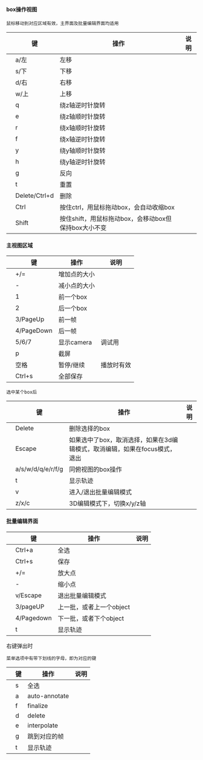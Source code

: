 #### box操作视图

    鼠标移动到对应区域有效，主界面及批量编辑界面均适用

||键|操作|说明|
|----|----|------|------|
||a/左|左移| |
||s/下|下移| |
||d/右|右移| |
||w/上|上移| |
||q|绕z轴逆时针旋转| |
||e|绕z轴顺时针旋转| |
||r|绕x轴顺时针旋转| |
||f|绕x轴逆时针旋转| |
||y|绕y轴顺时针旋转| |
||h|绕y轴逆时针旋转| |
||g|反向| |
||t|重置| |
||Delete/Ctrl+d|删除| |
||Ctrl|按住ctrl，用鼠标拖动box，会自动收缩box| |
||Shift|按住shift，用鼠标拖动box，会移动box但保持box大小不变| |


#### 主视图区域
||键|操作|说明|
|----|----|------|------|
||+/=|增加点的大小||
||-|减小点的大小||
||1|前一个box||
||2|后一个box||
||3/PageUp|前一帧||
||4/PageDown|后一帧||
||5/6/7|显示camera|调试用|
||p|截屏||
|| 空格|暂停/继续|播放时有效|
||Ctrl+s|全部保存||


    选中某个box后
||键|操作|说明|
|----|----|------|------|
||Delete|删除选择的box||
||Escape|如果选中了box，取消选择，如果在3d编辑模式，取消编辑，如果在focus模式，退出||
||a/s/w/d/q/e/r/f/g|同俯视图的box操作||
||t|显示轨迹||
||v|进入/退出批量编辑模式||
||z/x/c| 3D编辑模式下，切换x/y/z轴||

#### 批量编辑界面


||键|操作|说明|
|----|----|------|------|
||Ctrl+a| 全选||
||Ctrl+s| 保存||
||+/= | 放大点||
||-| 缩小点||
||v/Escape|退出批量编辑模式||
||3/pageUP| 上一批，或者上一个object||
||4/Pagedown| 下一批，或者下个object||
||t|显示轨迹||

右键弹出时
    
    菜单选项中有带下划线的字母，即为对应的键

||键|操作|说明|
|----|----|------|------|
||s|全选||
||a|auto-annotate||
||f|finalize||
||d|delete||
||e|interpolate||
||g|跳到对应的帧||
||t|显示轨迹||
